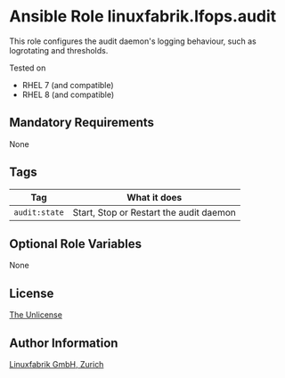 # Ansible Role linuxfabrik.lfops.audit

This role configures the audit daemon's logging behaviour, such as logrotating and thresholds.

Tested on

* RHEL 7 (and compatible)
* RHEL 8 (and compatible)


## Mandatory Requirements

None


## Tags

| Tag           | What it does                                 |
| ---           | ------------                                 |
| `audit:state` | Start, Stop or Restart the audit daemon |


## Optional Role Variables

None


## License

[The Unlicense](https://unlicense.org/)


## Author Information

[Linuxfabrik GmbH, Zurich](https://www.linuxfabrik.ch)
